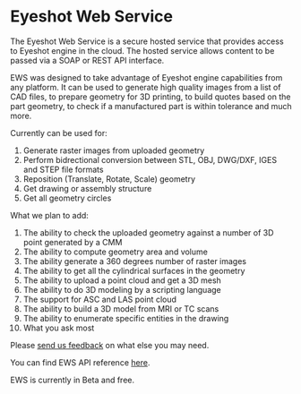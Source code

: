# Eyeshot Web Service
The Eyeshot Web Service is a secure hosted service that provides access to Eyeshot engine in the cloud. The hosted service allows content to be passed via a SOAP or REST API interface.

EWS was designed to take advantage of Eyeshot engine capabilities from any platform. It can be used to generate high quality images from a list of CAD files, to prepare geometry for 3D printing, to build quotes based on the part geometry, to check if a manufactured part is within tolerance and much more.

Currently can be used for:

1. Generate raster images from uploaded geometry
2. Perform bidrectional conversion between STL, OBJ, DWG/DXF, IGES and STEP file formats
3. Reposition (Translate, Rotate, Scale) geometry
4. Get drawing or assembly structure
5. Get all geometry circles

What we plan to add:

1. The ability to check the uploaded geometry against a number of 3D point generated by a CMM
2. The ability to compute geometry area and volume
3. The ability generate a 360 degrees number of raster images
4. The ability to get all the cylindrical surfaces in the geometry
5. The ability to upload a point cloud and get a 3D mesh
6. The ability to do 3D modeling by a scripting language
7. The support for ASC and LAS point cloud
8. The ability to build a 3D model from MRI or TC scans
9. The ability to enumerate specific entities in the drawing
10. What you ask most

Please [send us feedback](mailto:support@devdept.com) on what else you may need.

You can find EWS API reference [here](http://documentation.devdept.com/ews/webframe.html).

EWS is currently in Beta and free.
